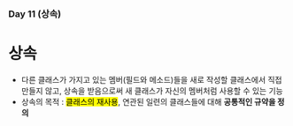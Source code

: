 ### Day 11 (상속)  

# 상속  
  - 다른 클래스가 가지고 있는 멤버(필드와 메소드)들을 새로 작성할 클래스에서 직접 만들지 않고, 
    상속을 받음으로써 새 클래스가 자신의 멤버처럼 사용할 수 있는 기능  
  - 상속의 목적 : <mark>클래스의 재사용</mark>, 연관된 일련의 클래스들에 대해 **공통적인 규약을 정의**

